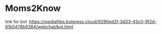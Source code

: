 # Moms2Know
link for bot :https://mediafiles.botpress.cloud/9290ed2f-3d33-43c0-9f2d-81b5478b6384/webchat/bot.html
